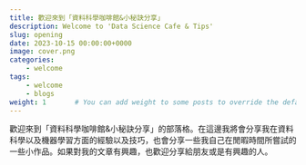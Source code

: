 ```yaml
---
title: 歡迎來到「資料科學咖啡館&小秘訣分享」
description: Welcome to 'Data Science Cafe & Tips'
slug: opening
date: 2023-10-15 00:00:00+0000
image: cover.png
categories:
    - welcome
tags:
    - welcome
    - blogs
weight: 1       # You can add weight to some posts to override the default sorting (date descending)
---
```


歡迎來到「資料科學咖啡館&小秘訣分享」的部落格。在這邊我將會分享我在資料科學以及機器學習方面的經驗以及技巧，也會分享一些我自己在閒暇時間所嘗試的一些小作品。如果對我的文章有興趣，也歡迎分享給朋友或是有興趣的人。
